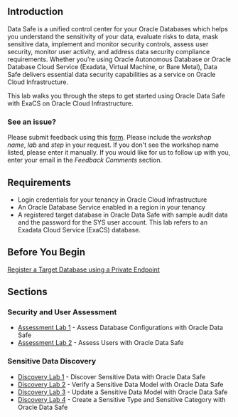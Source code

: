 ## Introduction

Data Safe is a unified control center for your Oracle Databases which helps you understand the sensitivity of your data, evaluate risks to data, mask sensitive data, implement and monitor security controls, assess user security, monitor user activity, and address data security compliance requirements. Whether you’re using Oracle Autonomous Database or Oracle Database Cloud Service (Exadata, Virtual Machine, or Bare Metal), Data Safe delivers essential data security capabilities as a service on Oracle Cloud Infrastructure.

This lab walks you through the steps to get started using Oracle Data Safe with ExaCS on Oracle Cloud Infrastructure. 

### See an issue?
Please submit feedback using this [form](https://apexapps.oracle.com/pls/apex/f?p=133:1:::::P1_FEEDBACK:1). Please include the *workshop name*, *lab* and *step* in your request.  If you don't see the workshop name listed, please enter it manually. If you would like for us to follow up with you, enter your email in the *Feedback Comments* section.
## Requirements

- Login credentials for your tenancy in Oracle Cloud Infrastructure
- An Oracle Database Service enabled in a region in your tenancy
- A registered target database in Oracle Data Safe with sample audit data and the password for the SYS user account. This lab refers to an Exadata Cloud Service (ExaCS) database.

## Before You Begin

[Register a Target Database using a Private Endpoint](?lab=lab-7-1-register-target-database-using-private)

## Sections

### Security and User Assessment
- [Assessment Lab 1](?lab=lab-7-2-assess-database-configurations) - Assess Database Configurations with Oracle Data Safe
- [Assessment Lab 2](?lab=lab-7-3-assess-users-oracle-data-safe) - Assess Users with Oracle Data Safe

### Sensitive Data Discovery
- [Discovery Lab 1](?lab=lab-7-4-discover-sensitive-data-oracle-data) - Discover Sensitive Data with Oracle Data Safe
- [Discovery Lab 2](?lab=lab-7-5-verify-sensitive-data-model) - Verify a Sensitive Data Model with Oracle Data Safe
- [Discovery Lab 3](?lab=lab-7-6-update-sensitive-data-model) - Update a Sensitive Data Model with Oracle Data Safe
- [Discovery Lab 4](?lab=lab-7-7-create-sensitive-type-sensitive) - Create a Sensitive Type and Sensitive Category with Oracle Data Safe
